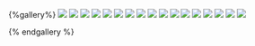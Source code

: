 {%gallery%}
![](https://alyx111.oss-cn-shenzhen.aliyuncs.com/travel/chongqing/chongqing-2023-01-04-(1).jpg)
![](https://alyx111.oss-cn-shenzhen.aliyuncs.com/travel/chongqing/chongqing-2023-01-04-(10).jpg)
![](https://alyx111.oss-cn-shenzhen.aliyuncs.com/travel/chongqing/chongqing-2023-01-04-(11).jpg)
![](https://alyx111.oss-cn-shenzhen.aliyuncs.com/travel/chongqing/chongqing-2023-01-04-(12).jpg)
![](https://alyx111.oss-cn-shenzhen.aliyuncs.com/travel/chongqing/chongqing-2023-01-04-(13).jpg)
![](https://alyx111.oss-cn-shenzhen.aliyuncs.com/travel/chongqing/chongqing-2023-01-04-(14).jpg)
![](https://alyx111.oss-cn-shenzhen.aliyuncs.com/travel/chongqing/chongqing-2023-01-04-(15).jpg)
![](https://alyx111.oss-cn-shenzhen.aliyuncs.com/travel/chongqing/chongqing-2023-01-04-(16).jpg)
![](https://alyx111.oss-cn-shenzhen.aliyuncs.com/travel/chongqing/chongqing-2023-01-04-(2).jpg)
![](https://alyx111.oss-cn-shenzhen.aliyuncs.com/travel/chongqing/chongqing-2023-01-04-(3).jpg)
![](https://alyx111.oss-cn-shenzhen.aliyuncs.com/travel/chongqing/chongqing-2023-01-04-(4).jpg)
![](https://alyx111.oss-cn-shenzhen.aliyuncs.com/travel/chongqing/chongqing-2023-01-04-(5).jpg)
![](https://alyx111.oss-cn-shenzhen.aliyuncs.com/travel/chongqing/chongqing-2023-01-04-(6).jpg)
![](https://alyx111.oss-cn-shenzhen.aliyuncs.com/travel/chongqing/chongqing-2023-01-04-(7).jpg)
![](https://alyx111.oss-cn-shenzhen.aliyuncs.com/travel/chongqing/chongqing-2023-01-04-(8).jpg)
![](https://alyx111.oss-cn-shenzhen.aliyuncs.com/travel/chongqing/chongqing-2023-01-04-(9).jpg)
![](https://alyx111.oss-cn-shenzhen.aliyuncs.com/travel/chongqing/chongqing-2023-01-04-.jpg)

{% endgallery %}